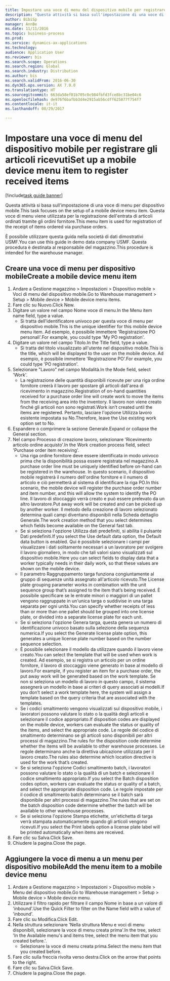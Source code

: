```yaml
--- 
title: Impostare una voce di menu del dispositivo mobile per registrare gli articoli ricevuti
description: "Questa attività si basa sull'impostazione di una voce di menu per dispositivo mobile."
author: BibiSp
manager: AnnBe
ms.date: 11/11/2016
ms.topic: business-process
ms.prod: 
ms.service: dynamics-ax-applications
ms.technology: 
audience: Application User
ms.reviewer: bis
ms.search.scope: Operations
ms.search.region: Global
ms.search.industry: Distribution
ms.author: bis
ms.search.validFrom: 2016-06-30
ms.dyn365.ops.version: AX 7.0.0
ms.translationtype: HT
ms.sourcegitcommit: 663da58ef01b705c0c984fbfd3fce8bc31be04c6
ms.openlocfilehash: de976f6bafbb3d4e2915ab56cdff625877f754f7
ms.contentlocale: it-it
ms.lasthandoff: 08/29/2017

---
```

# <a name="set-up-a-mobile-device-menu-item-to-register-received-items"></a><span data-ttu-id="cb11c-103">Impostare una voce di menu del dispositivo mobile per registrare gli articoli ricevuti</span><span class="sxs-lookup"><span data-stu-id="cb11c-103">Set up a mobile device menu item to register received items</span></span>

[!include[task guide banner](../../includes/task-guide-banner.md)]

<span data-ttu-id="cb11c-104">Questa attività si basa sull'impostazione di una voce di menu per dispositivo mobile.</span><span class="sxs-lookup"><span data-stu-id="cb11c-104">This task focuses on the setup of a mobile device menu item.</span></span> <span data-ttu-id="cb11c-105">Questa voce di menu viene utilizzata per la registrazione dell'entrata di articoli ordinati tramite gli ordini fornitore.</span><span class="sxs-lookup"><span data-stu-id="cb11c-105">This menu item is used for registration of the receipt of items ordered via purchase orders.</span></span> 

<span data-ttu-id="cb11c-106">È possibile utilizzare questa guida nella società di dati dimostrativi USMF.</span><span class="sxs-lookup"><span data-stu-id="cb11c-106">You can use this guide in demo data company USMF.</span></span> <span data-ttu-id="cb11c-107">Questa procedura è destinata al responsabile del magazzino.</span><span class="sxs-lookup"><span data-stu-id="cb11c-107">This procedure is intended for the warehouse manager.</span></span>


## <a name="create-a-mobile-device-menu-item"></a><span data-ttu-id="cb11c-108">Creare una voce di menu per dispositivo mobile</span><span class="sxs-lookup"><span data-stu-id="cb11c-108">Create a mobile device menu item</span></span>
1. <span data-ttu-id="cb11c-109">Andare a Gestione magazzino > Impostazioni > Dispositivo mobile > Voci di menu del dispositivo mobile.</span><span class="sxs-lookup"><span data-stu-id="cb11c-109">Go to Warehouse management > Setup > Mobile device > Mobile device menu items.</span></span>
2. <span data-ttu-id="cb11c-110">Fare clic su Nuovo.</span><span class="sxs-lookup"><span data-stu-id="cb11c-110">Click New.</span></span>
3. <span data-ttu-id="cb11c-111">Digitare un valore nel campo Nome voce di menu.</span><span class="sxs-lookup"><span data-stu-id="cb11c-111">In the Menu item name field, type a value.</span></span>
    * <span data-ttu-id="cb11c-112">Si tratta dell'identificatore univoco per questa voce di menu per dispositivo mobile.</span><span class="sxs-lookup"><span data-stu-id="cb11c-112">This is the unique identifier for this mobile device menu item.</span></span> <span data-ttu-id="cb11c-113">Ad esempio, è possibile immettere 'Registrazione PO personali'.</span><span class="sxs-lookup"><span data-stu-id="cb11c-113">For example, you could type 'My PO registration'.</span></span>  
4. <span data-ttu-id="cb11c-114">Digitare un valore nel campo Titolo.</span><span class="sxs-lookup"><span data-stu-id="cb11c-114">In the Title field, type a value.</span></span>
    * <span data-ttu-id="cb11c-115">Si tratta del titolo visualizzato all'utente nel dispositivo mobile.</span><span class="sxs-lookup"><span data-stu-id="cb11c-115">This is the title, which will be displayed to the user on the mobile device.</span></span> <span data-ttu-id="cb11c-116">Ad esempio, è possibile immettere 'Registrazione PO'.</span><span class="sxs-lookup"><span data-stu-id="cb11c-116">For example, you could type 'PO registration'.</span></span>  
5. <span data-ttu-id="cb11c-117">Selezionare "Lavoro" nel campo Modalità.</span><span class="sxs-lookup"><span data-stu-id="cb11c-117">In the Mode field, select 'Work'.</span></span>
    * <span data-ttu-id="cb11c-118">La registrazione delle quantità disponibili ricevute per una riga ordine fornitore creerà il lavoro per spostare gli articoli dall'area di ricevimento in magazzino.</span><span class="sxs-lookup"><span data-stu-id="cb11c-118">Registration of on-hand quantities received for a purchase order line will create work to move the items from the receiving area into the inventory.</span></span> <span data-ttu-id="cb11c-119">Il lavoro non viene creato finché gli articoli non sono registrati.</span><span class="sxs-lookup"><span data-stu-id="cb11c-119">Work isn’t created until the items are registered.</span></span>  <span data-ttu-id="cb11c-120">Pertanto, lasciare l'opzione Utilizza lavoro esistente impostata su No.</span><span class="sxs-lookup"><span data-stu-id="cb11c-120">Therefore, leave the Use existing work option set to No.</span></span>  
6. <span data-ttu-id="cb11c-121">Espandere o comprimere la sezione Generale.</span><span class="sxs-lookup"><span data-stu-id="cb11c-121">Expand or collapse the General section.</span></span>
7. <span data-ttu-id="cb11c-122">Nel campo Processo di creazione lavoro, selezionare 'Ricevimento articolo ordine acquisto'.</span><span class="sxs-lookup"><span data-stu-id="cb11c-122">In the Work creation process field, select 'Purchase order item receiving'.</span></span>
    * <span data-ttu-id="cb11c-123">Una riga ordine fornitore deve essere identificata in modo univoco prima che la disponibilità possa essere registrata nel magazzino.</span><span class="sxs-lookup"><span data-stu-id="cb11c-123">A purchase order line must be uniquely identified before on-hand can be registered in the warehouse.</span></span> <span data-ttu-id="cb11c-124">In questo scenario, il dispositivo mobile registrerà il numero dell'ordine fornitore e il numero di articolo e ciò permetterà al sistema di identificare la riga PO.</span><span class="sxs-lookup"><span data-stu-id="cb11c-124">In this scenario, the mobile device will register the purchase order number and item number, and this will allow the system to identify the PO line.</span></span> <span data-ttu-id="cb11c-125">Il lavoro di stoccaggio verrà creato e può essere prelevato da un altro lavoratore.</span><span class="sxs-lookup"><span data-stu-id="cb11c-125">Put away work will be created and can be picked up by another worker.</span></span>    <span data-ttu-id="cb11c-126">Il metodo della creazione di lavoro selezionato determina quali campi diventano disponibili nella Scheda dettaglio Generale.</span><span class="sxs-lookup"><span data-stu-id="cb11c-126">The work creation method that you select determines which fields become available on the General fast tab.</span></span>  
    * <span data-ttu-id="cb11c-127">Se si seleziona l'opzione Utilizza dati predefiniti, si abilita il pulsante Dati predefiniti.</span><span class="sxs-lookup"><span data-stu-id="cb11c-127">If you select the Use default data option, the Default data button is enabled.</span></span> <span data-ttu-id="cb11c-128">Qui è possibile selezionare i campi per visualizzare i dati solitamente necessari a un lavoratore per svolgere il lavoro giornaliero, in modo che tali valori siano visualizzati sul dispositivo mobile.</span><span class="sxs-lookup"><span data-stu-id="cb11c-128">Here you can select fields to display data that a worker typically needs in their daily work, so that these values are shown on the mobile device.</span></span>  
    * <span data-ttu-id="cb11c-129">Il parametro Raggruppamento targa funziona congiuntamente al gruppo di sequenze unità assegnato all'articolo ricevuto.</span><span class="sxs-lookup"><span data-stu-id="cb11c-129">The License plate grouping parameter  works in combination with the unit sequence group that’s assigned to the item that’s being received.</span></span> <span data-ttu-id="cb11c-130">È possibile specificare se le entrate minori o maggiori di un pallet vengono raggruppate in un'unica targa o suddivise in una targa separata per ogni unità.</span><span class="sxs-lookup"><span data-stu-id="cb11c-130">You can specify whether receipts of less than or more than one pallet should be grouped into one license plate, or divided into a separate license plate for each unit.</span></span>  
    * <span data-ttu-id="cb11c-131">Se si seleziona l'opzione Genera targa, questa genera un numero di identificazione univoco basato sulla selezione della sequenza numerica.</span><span class="sxs-lookup"><span data-stu-id="cb11c-131">If you select the Generate license plate  option, this generates a unique license plate number based on the number sequence selection.</span></span>   
    * <span data-ttu-id="cb11c-132">È possibile selezionare il modello da utilizzare quando il lavoro viene creato.</span><span class="sxs-lookup"><span data-stu-id="cb11c-132">You can select the template that will be used when work is created.</span></span> <span data-ttu-id="cb11c-133">Ad esempio, se si registra un articolo per un ordine fornitore, il lavoro di stoccaggio viene generato in base al modello di lavoro.</span><span class="sxs-lookup"><span data-stu-id="cb11c-133">For example, if you register an item for a purchase order, the put away work will be generated based on the work template.</span></span> <span data-ttu-id="cb11c-134">Se non si seleziona un modello di lavoro in questo campo, il sistema assegnerà un modello in base ai criteri di query associati ai modelli.</span><span class="sxs-lookup"><span data-stu-id="cb11c-134">If you don’t select a work template here, the system will assign a template based on the query criteria that are associated with the templates.</span></span>  
    * <span data-ttu-id="cb11c-135">Se i codici smaltimento vengono visualizzati sul dispositivo mobile, i lavoratori possono valutare lo stato o la qualità degli articoli e selezionare il codice appropriato.</span><span class="sxs-lookup"><span data-stu-id="cb11c-135">If disposition codes are displayed on the mobile device, workers can evaluate the status or quality of the items, and select the appropriate code.</span></span> <span data-ttu-id="cb11c-136">Le regole del codice di smaltimento determinano se gli articoli sono disponibili per altri processi di magazzino.</span><span class="sxs-lookup"><span data-stu-id="cb11c-136">The rules for  the disposition code determine whether the items will be available to other warehouse processes.</span></span> <span data-ttu-id="cb11c-137">Le regole determinano anche la direttiva ubicazione utilizzata per il lavoro creato.</span><span class="sxs-lookup"><span data-stu-id="cb11c-137">The rules also determine which location directive is used for the work that’s created.</span></span>   
    * <span data-ttu-id="cb11c-138">Se si seleziona l'opzione Codici smaltimento batch, i lavoratori possono valutare lo stato o la qualità di un batch e selezionare il codice smaltimento appropriato.</span><span class="sxs-lookup"><span data-stu-id="cb11c-138">If you select the Batch disposition codes option, workers can evaluate the status or quality of a batch, and select the appropriate disposition code.</span></span>  <span data-ttu-id="cb11c-139">Le regole impostate per il codice di smaltimento batch determinano se il batch sarà disponibile per altri processi di magazzino.</span><span class="sxs-lookup"><span data-stu-id="cb11c-139">The rules that are set on the batch disposition code determine whether the batch will be available to other warehouse processes.</span></span>  
    * <span data-ttu-id="cb11c-140">Se si seleziona l'opzione Stampa etichette, un'etichetta di targa verrà stampata automaticamente quando gli articoli vengono ricevuti.</span><span class="sxs-lookup"><span data-stu-id="cb11c-140">If you select the Print labels option a license plate label will be printed automatically when items are received.</span></span>  
8. <span data-ttu-id="cb11c-141">Fare clic su Salva.</span><span class="sxs-lookup"><span data-stu-id="cb11c-141">Click Save.</span></span>
9. <span data-ttu-id="cb11c-142">Chiudere la pagina.</span><span class="sxs-lookup"><span data-stu-id="cb11c-142">Close the page.</span></span>

## <a name="add-the-menu-item-to-a-mobile-device-menu"></a><span data-ttu-id="cb11c-143">Aggiungere la voce di menu a un menu per dispositivo mobile</span><span class="sxs-lookup"><span data-stu-id="cb11c-143">Add the menu item to a mobile device menu</span></span>
1. <span data-ttu-id="cb11c-144">Andare a Gestione magazzino > Impostazioni > Dispositivo mobile > Menu del dispositivo mobile.</span><span class="sxs-lookup"><span data-stu-id="cb11c-144">Go to Warehouse management > Setup > Mobile device > Mobile device menu.</span></span>
2. <span data-ttu-id="cb11c-145">Utilizzare il filtro rapido per filtrare il campo Nome in base a un valore di 'inbound'.</span><span class="sxs-lookup"><span data-stu-id="cb11c-145">Use the Quick Filter to filter on the Name field with a value of 'inbound'.</span></span>
3. <span data-ttu-id="cb11c-146">Fare clic su Modifica.</span><span class="sxs-lookup"><span data-stu-id="cb11c-146">Click Edit.</span></span>
4. <span data-ttu-id="cb11c-147">Nella struttura selezionare 'Nella struttura Menu e voci di menu disponibili, selezionare la voce di menu creata prima'.</span><span class="sxs-lookup"><span data-stu-id="cb11c-147">In the tree, select 'In the Available menu's and items tree, select the menu item that you created before.'.</span></span>
    * <span data-ttu-id="cb11c-148">Selezionare la voce di menu creata prima.</span><span class="sxs-lookup"><span data-stu-id="cb11c-148">Select the menu item that you created before.</span></span>  
5. <span data-ttu-id="cb11c-149">Fare clic sulla freccia rivolta verso destra.</span><span class="sxs-lookup"><span data-stu-id="cb11c-149">Click on the arrow that points to the right.</span></span>
6. <span data-ttu-id="cb11c-150">Fare clic su Salva.</span><span class="sxs-lookup"><span data-stu-id="cb11c-150">Click Save.</span></span>
7. <span data-ttu-id="cb11c-151">Chiudere la pagina.</span><span class="sxs-lookup"><span data-stu-id="cb11c-151">Close the page.</span></span>



